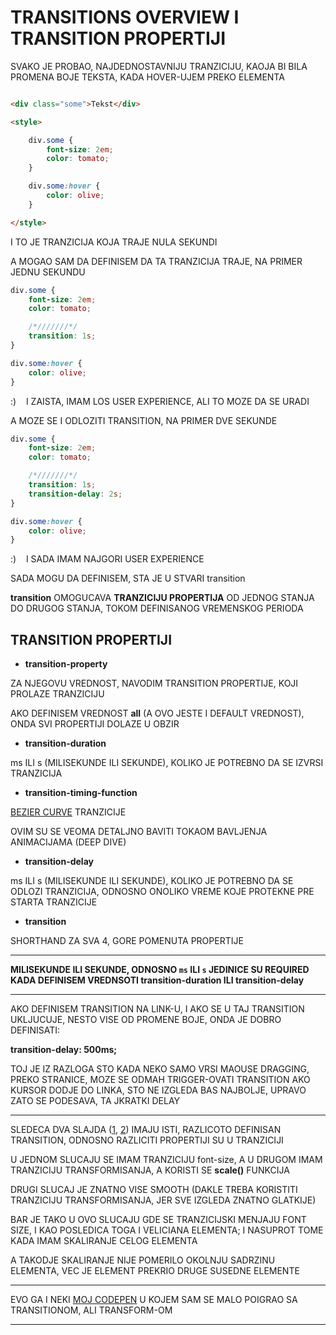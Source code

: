 # TRANSITIONS OVERVIEW I TRANSITION PROPERTIJI

SVAKO JE PROBAO, NAJDEDNOSTAVNIJU TRANZICIJU, KAOJA BI BILA PROMENA BOJE TEKSTA, KADA HOVER-UJEM PREKO ELEMENTA

```HTML

<div class="some">Tekst</div>

<style>

    div.some {
        font-size: 2em;
        color: tomato;
    }

    div.some:hover {
        color: olive;
    }

</style>

```

I TO JE TRANZICIJA KOJA TRAJE NULA SEKUNDI

A MOGAO SAM DA DEFINISEM DA TA TRANZICIJA TRAJE, NA PRIMER JEDNU SEKUNDU

```CSS
div.some {
    font-size: 2em;
    color: tomato;

    /*///////*/
    transition: 1s;
}

div.some:hover {
    color: olive;
}
```

:) &nbsp;&nbsp; I ZAISTA, IMAM LOS USER EXPERIENCE, ALI TO MOZE DA SE URADI

A MOZE SE I ODLOZITI TRANSITION, NA PRIMER DVE SEKUNDE

```CSS
div.some {
    font-size: 2em;
    color: tomato;

    /*///////*/
    transition: 1s;
    transition-delay: 2s;
}

div.some:hover {
    color: olive;
}
```

:) &nbsp;&nbsp; I SADA IMAM NAJGORI USER EXPERIENCE

SADA MOGU DA DEFINISEM, STA JE U STVARI transition

**transition** OMOGUCAVA **TRANZICIJU PROPERTIJA** OD JEDNOG STANJA DO DRUGOG STANJA, TOKOM DEFINISANOG VREMENSKOG PERIODA

## TRANSITION PROPERTIJI

- **transition-property**

ZA NJEGOVU VREDNOST, NAVODIM TRANSITION PROPERTIJE, KOJI PROLAZE TRANZICIJU

AKO DEFINISEM VREDNOST **all** (A OVO JESTE I DEFAULT VREDNOST), ONDA SVI PROPERTIJI DOLAZE U OBZIR

- **transition-duration**

ms ILI s (MILISEKUNDE ILI SEKUNDE), KOLIKO JE POTREBNO DA SE IZVRSI TRANZICIJA

- **transition-timing-function**

[BEZIER CURVE](https://sr.wikipedia.org/wiki/Bezjeove_krive) TRANZICIJE

OVIM SU SE VEOMA DETALJNO BAVITI TOKAOM BAVLJENJA ANIMACIJAMA (DEEP DIVE)

- **transition-delay**

ms ILI s (MILISEKUNDE ILI SEKUNDE), KOLIKO JE POTREBNO DA SE ODLOZI TRANZICIJA, ODNOSNO ONOLIKO VREME KOJE PROTEKNE PRE STARTA TRANZICIJE

- **transition**

SHORTHAND ZA SVA 4, GORE POMENUTA PROPERTIJE

****

**MILISEKUNDE ILI SEKUNDE, ODNOSNO `ms` ILI `s` JEDINICE SU REQUIRED KADA DEFINISEM VREDNSOTI transition-duration ILI transition-delay**

****

AKO DEFINISEM TRANSITION NA LINK-U, I AKO SE U TAJ TRANSITION UKLJUCUJE, NESTO VISE OD PROMENE BOJE, ONDA JE DOBRO DEFINISATI:

**transition-delay: 500ms;**

TOJ JE IZ RAZLOGA STO KADA NEKO SAMO VRSI MAOUSE DRAGGING, PREKO STRANICE, MOZE SE ODMAH TRIGGER-OVATI TRANSITION AKO KURSOR DODJE DO LINKA, STO NE IZGLEDA BAS NAJBOLJE, UPRAVO ZATO SE PODESAVA, TA JKRATKI DELAY

****

SLEDECA DVA SLAJDA ([1](https://estelle.github.io/cssmastery/animations/#slide7), [2](https://estelle.github.io/cssmastery/animations/#slide8)) IMAJU ISTI, RAZLICOTO DEFINISAN TRANSITION, ODNOSNO RAZLICITI PROPERTIJI SU U TRANZICIJI

U JEDNOM SLUCAJU SE IMAM TRANZICIJU font-size, A U DRUGOM IMAM TRANZICIJU TRANSFORMISANJA, A KORISTI SE **scale()** FUNKCIJA

DRUGI SLUCAJ JE ZNATNO VISE SMOOTH (DAKLE TREBA KORISTITI TRANZICIJU TRANSFORMISANJA, JER SVE IZGLEDA ZNATNO GLATKIJE)

BAR JE TAKO U OVO SLUCAJU GDE SE TRANZICIJSKI MENJAJU FONT SIZE, I KAO POSLEDICA TOGA I VELICIANA ELEMENTA; I NASUPROT TOME KADA IMAM SKALIRANJE CELOG ELEMENTA

A TAKODJE SKALIRANJE NIJE POMERILO OKOLNJU SADRZINU ELEMENTA, VEC JE ELEMENT PREKRIO DRUGE SUSEDNE ELEMENTE

****

EVO GA I NEKI [MOJ CODEPEN](https://codepen.io/RadeIsRade/pen/MxyZNV) U KOJEM SAM SE MALO POIGRAO SA TRANSITIONOM, ALI TRANSFORM-OM

****